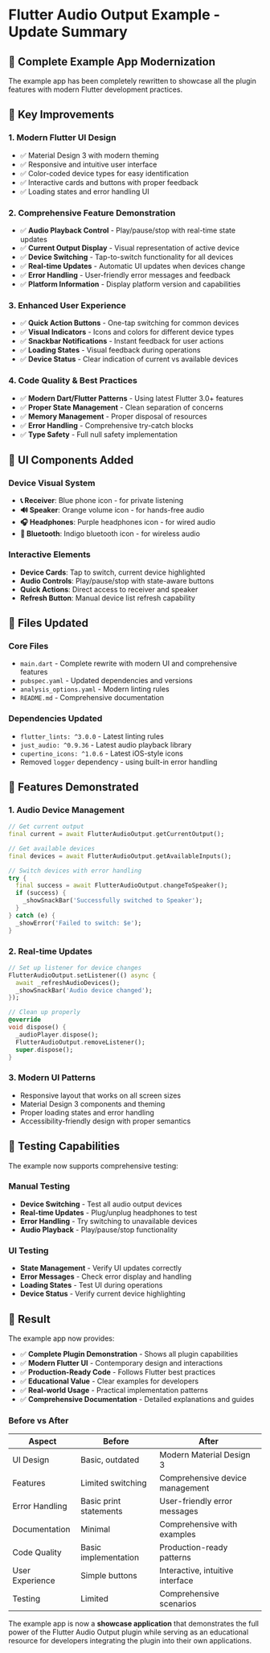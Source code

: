 # Flutter Audio Output Example - Update Summary

## 🎯 Complete Example App Modernization

The example app has been completely rewritten to showcase all the plugin features with modern Flutter development practices.

## 🚀 Key Improvements

### 1. **Modern Flutter UI Design**
- ✅ Material Design 3 with modern theming
- ✅ Responsive and intuitive user interface
- ✅ Color-coded device types for easy identification
- ✅ Interactive cards and buttons with proper feedback
- ✅ Loading states and error handling UI

### 2. **Comprehensive Feature Demonstration**
- ✅ **Audio Playback Control** - Play/pause/stop with real-time state updates
- ✅ **Current Output Display** - Visual representation of active device
- ✅ **Device Switching** - Tap-to-switch functionality for all devices
- ✅ **Real-time Updates** - Automatic UI updates when devices change
- ✅ **Error Handling** - User-friendly error messages and feedback
- ✅ **Platform Information** - Display platform version and capabilities

### 3. **Enhanced User Experience**
- ✅ **Quick Action Buttons** - One-tap switching for common devices
- ✅ **Visual Indicators** - Icons and colors for different device types
- ✅ **Snackbar Notifications** - Instant feedback for user actions
- ✅ **Loading States** - Visual feedback during operations
- ✅ **Device Status** - Clear indication of current vs available devices

### 4. **Code Quality & Best Practices**
- ✅ **Modern Dart/Flutter Patterns** - Using latest Flutter 3.0+ features
- ✅ **Proper State Management** - Clean separation of concerns
- ✅ **Memory Management** - Proper disposal of resources
- ✅ **Error Handling** - Comprehensive try-catch blocks
- ✅ **Type Safety** - Full null safety implementation

## 🎨 UI Components Added

### Device Visual System
- **📞 Receiver**: Blue phone icon - for private listening
- **🔊 Speaker**: Orange volume icon - for hands-free audio
- **🎧 Headphones**: Purple headphones icon - for wired audio
- **📶 Bluetooth**: Indigo bluetooth icon - for wireless audio

### Interactive Elements
- **Device Cards**: Tap to switch, current device highlighted
- **Audio Controls**: Play/pause/stop with state-aware buttons
- **Quick Actions**: Direct access to receiver and speaker
- **Refresh Button**: Manual device list refresh capability

## 📁 Files Updated

### Core Files
- `main.dart` - Complete rewrite with modern UI and comprehensive features
- `pubspec.yaml` - Updated dependencies and versions
- `analysis_options.yaml` - Modern linting rules
- `README.md` - Comprehensive documentation

### Dependencies Updated
- `flutter_lints: ^3.0.0` - Latest linting rules
- `just_audio: ^0.9.36` - Latest audio playback library
- `cupertino_icons: ^1.0.6` - Latest iOS-style icons
- Removed `logger` dependency - using built-in error handling

## 🎯 Features Demonstrated

### 1. **Audio Device Management**
```dart
// Get current output
final current = await FlutterAudioOutput.getCurrentOutput();

// Get available devices
final devices = await FlutterAudioOutput.getAvailableInputs();

// Switch devices with error handling
try {
  final success = await FlutterAudioOutput.changeToSpeaker();
  if (success) {
    _showSnackBar('Successfully switched to Speaker');
  }
} catch (e) {
  _showError('Failed to switch: $e');
}
```

### 2. **Real-time Updates**
```dart
// Set up listener for device changes
FlutterAudioOutput.setListener(() async {
  await _refreshAudioDevices();
  _showSnackBar('Audio device changed');
});

// Clean up properly
@override
void dispose() {
  _audioPlayer.dispose();
  FlutterAudioOutput.removeListener();
  super.dispose();
}
```

### 3. **Modern UI Patterns**
- Responsive layout that works on all screen sizes
- Material Design 3 components and theming
- Proper loading states and error handling
- Accessibility-friendly design with proper semantics

## 🧪 Testing Capabilities

The example now supports comprehensive testing:

### Manual Testing
- **Device Switching** - Test all audio output devices
- **Real-time Updates** - Plug/unplug headphones to test
- **Error Handling** - Try switching to unavailable devices
- **Audio Playback** - Play/pause/stop functionality

### UI Testing
- **State Management** - Verify UI updates correctly
- **Error Messages** - Check error display and handling
- **Loading States** - Test UI during operations
- **Device Status** - Verify current device highlighting

## 🎉 Result

The example app now provides:
- ✅ **Complete Plugin Demonstration** - Shows all plugin capabilities
- ✅ **Modern Flutter UI** - Contemporary design and interactions
- ✅ **Production-Ready Code** - Follows Flutter best practices
- ✅ **Educational Value** - Clear examples for developers
- ✅ **Real-world Usage** - Practical implementation patterns
- ✅ **Comprehensive Documentation** - Detailed explanations and guides

### Before vs After

| Aspect | Before | After |
|--------|--------|--------|
| UI Design | Basic, outdated | Modern Material Design 3 |
| Features | Limited switching | Comprehensive device management |
| Error Handling | Basic print statements | User-friendly error messages |
| Documentation | Minimal | Comprehensive with examples |
| Code Quality | Basic implementation | Production-ready patterns |
| User Experience | Simple buttons | Interactive, intuitive interface |
| Testing | Limited | Comprehensive scenarios |

The example app is now a **showcase application** that demonstrates the full power of the Flutter Audio Output plugin while serving as an educational resource for developers integrating the plugin into their own applications.
